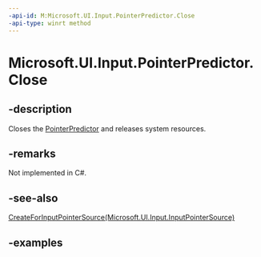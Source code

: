 ```yaml
---
-api-id: M:Microsoft.UI.Input.PointerPredictor.Close
-api-type: winrt method
---
```


# Microsoft.UI.Input.PointerPredictor.Close

<!--
// This member is not implemented in C#
-->
## -description
Closes the [PointerPredictor](pointerpredictor.md) and releases system resources.

## -remarks

Not implemented in C#.

## -see-also

[CreateForInputPointerSource(Microsoft.UI.Input.InputPointerSource)](pointerpredictor_createforinputpointersource_1467140847.md)

## -examples
